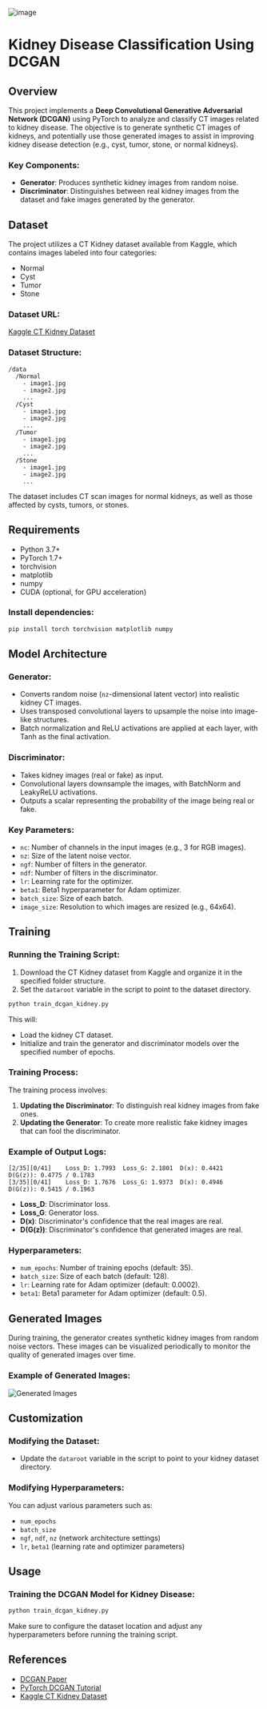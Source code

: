 ![image](https://github.com/user-attachments/assets/7ee35b88-1148-41a5-b46e-d3275c2d6423)

# Kidney Disease Classification Using DCGAN

## Overview

This project implements a **Deep Convolutional Generative Adversarial Network (DCGAN)** using PyTorch to analyze and classify CT images related to kidney disease. The objective is to generate synthetic CT images of kidneys, and potentially use those generated images to assist in improving kidney disease detection (e.g., cyst, tumor, stone, or normal kidneys).

### Key Components:
- **Generator**: Produces synthetic kidney images from random noise.
- **Discriminator**: Distinguishes between real kidney images from the dataset and fake images generated by the generator.

## Dataset

The project utilizes a CT Kidney dataset available from Kaggle, which contains images labeled into four categories:
- Normal
- Cyst
- Tumor
- Stone

### Dataset URL:
[Kaggle CT Kidney Dataset](https://www.kaggle.com/datasets/nazmul0087/ct-kidney-dataset-normal-cyst-tumor-and-stone)

### Dataset Structure:
```
/data
  /Normal
    - image1.jpg
    - image2.jpg
    ...
  /Cyst
    - image1.jpg
    - image2.jpg
    ...
  /Tumor
    - image1.jpg
    - image2.jpg
    ...
  /Stone
    - image1.jpg
    - image2.jpg
    ...
```

The dataset includes CT scan images for normal kidneys, as well as those affected by cysts, tumors, or stones.

## Requirements

- Python 3.7+
- PyTorch 1.7+
- torchvision
- matplotlib
- numpy
- CUDA (optional, for GPU acceleration)

### Install dependencies:
```bash
pip install torch torchvision matplotlib numpy
```

## Model Architecture

### Generator:
- Converts random noise (`nz`-dimensional latent vector) into realistic kidney CT images.
- Uses transposed convolutional layers to upsample the noise into image-like structures.
- Batch normalization and ReLU activations are applied at each layer, with Tanh as the final activation.

### Discriminator:
- Takes kidney images (real or fake) as input.
- Convolutional layers downsample the images, with BatchNorm and LeakyReLU activations.
- Outputs a scalar representing the probability of the image being real or fake.

### Key Parameters:
- `nc`: Number of channels in the input images (e.g., 3 for RGB images).
- `nz`: Size of the latent noise vector.
- `ngf`: Number of filters in the generator.
- `ndf`: Number of filters in the discriminator.
- `lr`: Learning rate for the optimizer.
- `beta1`: Beta1 hyperparameter for Adam optimizer.
- `batch_size`: Size of each batch.
- `image_size`: Resolution to which images are resized (e.g., 64x64).

## Training

### Running the Training Script:

1. Download the CT Kidney dataset from Kaggle and organize it in the specified folder structure.
2. Set the `dataroot` variable in the script to point to the dataset directory.

```bash
python train_dcgan_kidney.py
```

This will:
- Load the kidney CT dataset.
- Initialize and train the generator and discriminator models over the specified number of epochs.

### Training Process:

The training process involves:
1. **Updating the Discriminator**: To distinguish real kidney images from fake ones.
2. **Updating the Generator**: To create more realistic fake kidney images that can fool the discriminator.

### Example of Output Logs:
```
[2/35][0/41]	Loss_D: 1.7993	Loss_G: 2.1801	D(x): 0.4421	D(G(z)): 0.4775 / 0.1783
[3/35][0/41]	Loss_D: 1.7676	Loss_G: 1.9373	D(x): 0.4946	D(G(z)): 0.5415 / 0.1963
```
- **Loss_D**: Discriminator loss.
- **Loss_G**: Generator loss.
- **D(x)**: Discriminator's confidence that the real images are real.
- **D(G(z))**: Discriminator's confidence that generated images are real.

### Hyperparameters:
- `num_epochs`: Number of training epochs (default: 35).
- `batch_size`: Size of each batch (default: 128).
- `lr`: Learning rate for Adam optimizer (default: 0.0002).
- `beta1`: Beta1 parameter for Adam optimizer (default: 0.5).

## Generated Images

During training, the generator creates synthetic kidney images from random noise vectors. These images can be visualized periodically to monitor the quality of generated images over time.

### Example of Generated Images:

![Generated Images](output_image_sample.png)

## Customization

### Modifying the Dataset:
- Update the `dataroot` variable in the script to point to your kidney dataset directory.

### Modifying Hyperparameters:
You can adjust various parameters such as:
- `num_epochs`
- `batch_size`
- `ngf`, `ndf`, `nz` (network architecture settings)
- `lr`, `beta1` (learning rate and optimizer parameters)

## Usage

### Training the DCGAN Model for Kidney Disease:

```bash
python train_dcgan_kidney.py
```

Make sure to configure the dataset location and adjust any hyperparameters before running the training script.

## References

- [DCGAN Paper](https://arxiv.org/abs/1511.06434)
- [PyTorch DCGAN Tutorial](https://pytorch.org/tutorials/beginner/dcgan_faces_tutorial.html)
- [Kaggle CT Kidney Dataset](https://www.kaggle.com/datasets/nazmul0087/ct-kidney-dataset-normal-cyst-tumor-and-stone)


